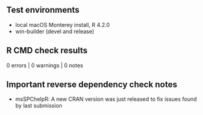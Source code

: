 ## Test environments
* local macOS Monterey install, R 4.2.0
* win-builder (devel and release)

## R CMD check results

0 errors | 0 warnings | 0 notes

## Important reverse dependency check notes

* msSPChelpR: A new CRAN version was just released to fix issues found by last submission

